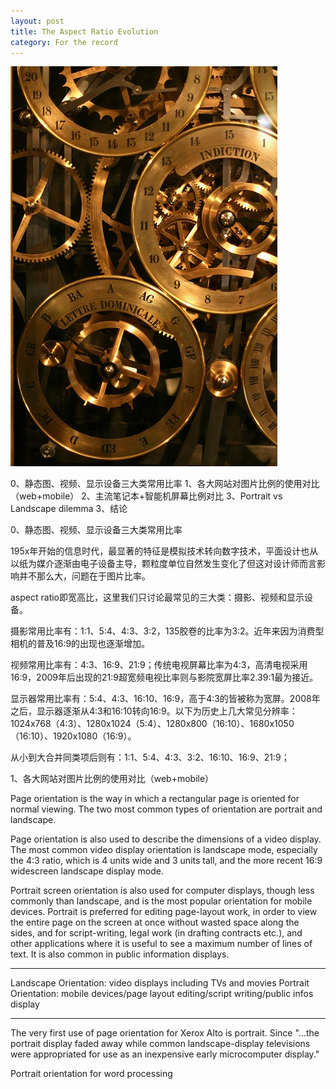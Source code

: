 ```yaml
---
layout: post
title: The Aspect Ratio Evolution
category: For the record
---
```


![set](/images/gear.jpg)

0、静态图、视频、显示设备三大类常用比率
1、各大网站对图片比例的使用对比（web+mobile）
2、主流笔记本+智能机屏幕比例对比
3、Portrait vs Landscape dilemma
3、结论



0、静态图、视频、显示设备三大类常用比率

195x年开始的信息时代，最显著的特征是模拟技术转向数字技术，平面设计也从以纸为媒介逐渐由电子设备主导，颗粒度单位自然发生变化了但这对设计师而言影响并不那么大，问题在于图片比率。

aspect ratio即宽高比，这里我们只讨论最常见的三大类：摄影、视频和显示设备。

摄影常用比率有：1:1、5:4、4:3、3:2，135胶卷的比率为3:2。近年来因为消费型相机的普及16:9的出现也逐渐增加。

视频常用比率有：4:3、16:9、21:9；传统电视屏幕比率为4:3，高清电视采用16:9，2009年后出现的21:9超宽频电视比率则与影院宽屏比率2.39:1最为接近。

显示器常用比率有：5:4、4:3、16:10、16:9，高于4:3的皆被称为宽屏。2008年之后，显示器逐渐从4:3和16:10转向16:9。以下为历史上几大常见分辨率：1024x768（4:3）、1280x1024（5:4）、1280x800（16:10）、1680x1050（16:10）、1920x1080（16:9）。

从小到大合并同类项后则有：1:1、5:4、4:3、3:2、16:10、16:9、21:9；



1、各大网站对图片比例的使用对比（web+mobile）







Page orientation is the way in which a rectangular page is oriented for normal viewing. The two most common types of orientation are portrait and landscape. 

Page orientation is also used to describe the dimensions of a video display. The most common video display orientation is landscape mode, especially the 4:3 ratio, which is 4 units wide and 3 units tall, and the more recent 16:9 widescreen landscape display mode.

Portrait screen orientation is also used for computer displays, though less commonly than landscape, and is the most popular orientation for mobile devices. Portrait is preferred for editing page-layout work, in order to view the entire page on the screen at once without wasted space along the sides, and for script-writing, legal work (in drafting contracts etc.), and other applications where it is useful to see a maximum number of lines of text. It is also common in public information displays.

-----

Landscape Orientation: video displays including TVs and movies
Portrait Orientation: mobile devices/page layout editing/script writing/public infos display

-----

The very first use of page orientation for Xerox Alto is portrait. Since "...the portrait display faded away while common landscape-display televisions were appropriated for use as an inexpensive early microcomputer display." 

Portrait orientation for word processing


